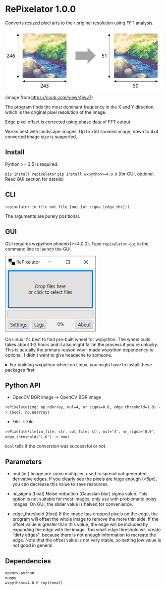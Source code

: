 # RePixelator 1.0.0

Converts resized pixel arts to their original resolution using FFT analysis.

![demo image](./images/intro.png)

(image from https://coub.com/view/4jwv7)

The program finds the most dominant frequency in the X and Y direction, which is the original pixel resolution of the image.

Edge pixel offset is corrected using phase data of FFT output.

Works best with landscape images.
Up to x50 zoomed image, down to 4x4 converted image size is supported.


## Install

Python >= 3.5 is required.

`pip install repixelator`
`pip install wxpython>=4.0.0` (for GUI, optional. Read GUI section for details)


## CLI

`repixelator in_file out_file [mul [nr_sigma [edge_thr]]]`

The arguments are purely positional.


## GUI

GUI requires wxpython phoenix(>=4.0.0).
Type `repixelator-gui` in the command line to launch the GUI.

![GUI image](./images/gui.png)

On Linux it's best to find pre-built wheel for wxpython.
The wheel build takes about 1-2 hours and it also might fail in the process if you're unlucky.
This is actually the primary reason why I made wxpython dependency to optional, I didn't want to give headache to someone.
<details>
	<summary>For building wxpython wheel on Linux, you might have to install these packages first.</summary>
	(Tested with Linux Mint 20)
	sudo apt install make gcc libgtk-3-dev libgstreamer-gl1.0-0 freeglut3 freeglut3-dev python3-gst-1.0 libglib2.0-dev ubuntu-restricted-extras libgstreamer-plugins-base1.0-dev
</details>


## Python API

- OpenCV BGR image -> OpenCV BGR image

`rePixelate(img: np.ndarray, mul=4, nr_sigma=0.0, edge_threshold=1.0) -> (bool, np.ndarray)`

- File -> File

`rePixelateFile(in_file: str, out_file: str, mul='4', nr_sigma='0.0', edge_threshold='1.0') -> bool`

`bool` tells if the conversion was successful or not.


## Parameters

- mul (int)
Image pre zoom multiplier, used to spread out generated derivative edges.
If you clearly see the pixels are huge enough (>5px), you can decrease this value to save resources.

- nr_sigma (float)
Noise reduction (Gaussian blur) sigma value.
This option is not suitable for most images, only use with problematic noisy images.
On GUI, the slider value is halved for convenience.

- edge_threshold (float)
If the image has cropped pixels on the edge, the program will offset the whole image to remove the more thin side.
If the offset value is greater than this value, the edge will be included by expanding the edge with the image.
Too small edge threshold will create "dirty edges", because there is not enough information to recreate the edge.
Note that the offset value is not very stable, so setting low value is not good in general.


## Dependencies
```
opencv-python
numpy
wxpython>=4.0.0 (optional)
```
